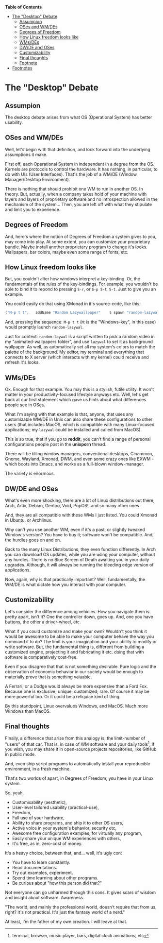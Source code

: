 <!-- markdown-toc start - Don't edit this section. Run M-x markdown-toc-refresh-toc -->
**Table of Contents**

- [The "Desktop" Debate](#the-desktop-debate)
    - [Assumpion](#assumpion)
    - [OSes and WM/DEs](#oses-and-wmdes)
    - [Degrees of Freedom](#degrees-of-freedom)
    - [How Linux freedom looks like](#how-linux-freedom-looks-like)
    - [WMs/DEs](#wmsdes)
    - [DW/DE and OSes](#dwde-and-oses)
    - [Customizability ](#customizability)
    - [Final thoughts](#final-thoughts)
    - [Footnote](#footnote)
- [Footnotes](#footnotes)

<!-- markdown-toc end -->
# The "Desktop" Debate

## Assumpion
The desktop debate arises from what OS (Operational System) has better usability.

## OSes and WM/DEs

Well, let's begin with that definition, and look forward into the underlying assumptions it make.

First off, each Operational System in independent in a degree from the OS. Kernels are protocols to control the hardware. It has nothing, in particular, to do with UIs (User Interfaces). That's the job of a WM/DE (Window Manager/Desktop Environment).

There is nothing that should prohibit one WM to run in another OS. In theory. But, actually, when a company takes hold of your machine with layers and layers of proprietary software and no introspection allowed in the mechanism of the system... Then, you are left off with what they stipulate and limit you to experience. 

## Degrees of Freedom

And, here's where the notion of Degrees of Freedom a system gives to you, may come into play. At some extent, you can customize your proprietary bundle. Maybe install another proprietary program to change it's looks. Wallpapers, bar colors, maybe even some range of fonts, etc.

## How Linux freedom looks like

But, you couldn't alter how windows interpret a key-binding. Or, the fundamentals of the rules of the key-bindings. For example, you wouldn't be able to bind it to repond to pressing `S-r`, or `S-p S-t S-t`. Just to give you an example.

You could easily do that using XMonad in it's source-code, like this:

```haskell
("M-p t t",   addName "Random Lazywallpaper"    $ spawn "random-lazywal")
```
And, pressing the sequence: `M-p t t` (`M`: is the "Windows-key", in this case) would promptly launch `random-lazywal`. 

Just for context: `random-laywal` is a script written to pick a random video in my "animated-wallpapers folder", and use `lazywal` to set it as background wallpaper. As well, as automatically set all my system's colors to match the palette of the background. My editor, my terminal and everything that connects to X server (which interacts with my kernel) could receive and refresh it's looks.

## WMs/DEs

Ok. Enough for that example. You may this is a stylish, futile utility. It won't matter in your productivity-focused lifestyle anyways etc. Well, let's get back at our first statement which gave us hints about what differences people see in OSes.

What I'm saying with that example is that, anyone, that uses any customizable WM/DE in Unix can also share these configurations to other users (that includes MacOS, which is compatible with many Linux-focused applications; my `lazywal` could be installed and called from MacOS).

This is so true, that if you go to **reddit**, you can't find a range of personal configurations people post in the **unixporn** thread. 

There will be tilling window managers, conventional desktops, Cinammon, Gnome, Wayland, Xmonad, DWM, and even some crazy ones like EXWM - which boots into Emacs, and works as a full-blown window-manager.

The variety is enormous. 

## DW/DE and OSes

What's even more shocking, there are a lot of Linux distributions out there, Arch, Artix, Debian, Gentoo, Void, PopOS!, and so many other ones.

And, they are all compatible with these WMs I just listed. You could Xmonad in Ubuntu, or Archlinux.

Why can't you use another WM, even if it's a past, or slightly tweaked Window's version? You have to buy it; software won't be compatible. And, the hurdles goes on and on.

Back to the many Linux Distributions, they even function differently. In Arch you can download OS updates, while you are using your computer, without any hurdles. There is no Blue Screen of Death awaiting you in your daily upgrades. Although, it will always be running the bleeding edge version of applications.

Now, again, why is that practically important? Well, fundamentally, the WM/DE is what dictate how you interact with your computer.

## Customizability 

Let's consider the difference among vehicles. How you navigate them is pretty apart, isn't it? One the controller down, goes up. And, one you have buttons, the other a driver-wheel, etc.

What if you could customize and make your own? Wouldn't you think it would be awesome to be able to make your computer behave the way you command it to do? The limit is your imagination and your ability to modify or write software. But, the fundamental thing is, different from building a customized engine, projecting it and fabricating it etc. doing that with software is comparatively cost-free.

Even if you disagree that that is not something desirable. Pure logic and the observation of economic behavior in our society would be enough to materially prove that is something valuable.

A Ferrari, or a Dodge would always be more expensive than a Ford Fox. Because one is exclusive; unique; customized; rare. Of course it may be more powerful too. Or it could be a reliquiae kind of thing.

By this standpoint, Linux overvalues Windows, and MacOS. Much more Windows than MacOS.

## Final thoughts

Finally, a difference that arise from this analogy is: the limit-number of "users" of that car. That is, in case of WM software and your daily tools[^1], if you wish, you may share it in open-source projects repositories, like GitHub in public mode.

And, even ship script programs to automatically install your reproducible environment, in a fresh machine.

That's two worlds of apart, in Degrees of Freedom, you have in your Linux system.

So, yeah, 
- Customisability (aesthetic), 
- User-level tailored usability (practical-use), 
- Freedom,
- Full use of your hardware,
- Ability to share programs, and ship it to other OS users,
- Active voice in your system's behavior, security etc,
- Awesome free configuration examples, for virtually any program,
- Easily share your unique WM experiences with others,
- It's free, as in, zero-cost of money.

It's a heavy choice, between that, and... well, it's ugly con:
- You have to learn constantly.
- Read documentations.
- Try out examples, experiment.
- Spend time learning about other programs.
- Be curious about "how this person did that?"

Not everyone can go unharmed through this cons. It gives scars of wisdom and insight about software. Awareness.

"The world, and mainly the professional world, doesn't require that from us, right? It's not practical. It's just the fantasy world of a nerd."

At least, I'm the father of my own creation. I will leave at that. 

[^1]: terminal, browser, music player, bars, digital clock animations, etc 
